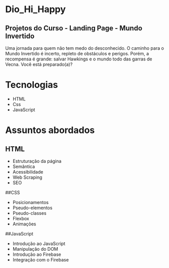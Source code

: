 # Dio_Hi_Happy

## Projetos do Curso - Landing Page - Mundo Invertido

Uma jornada para quem não tem medo do desconhecido. O caminho para o Mundo Invertido é incerto, repleto de obstáculos e perigos. Porém, a recompensa é grande: salvar Hawkings e o mundo todo das garras de Vecna. Você está preparado(a)?

# Tecnologias
- HTML
- Css
- JavaScript

# Assuntos abordados

## HTML
- Estruturação da página
- Semântica
- Acessibilidade
- Web Scraping
- SEO

##CSS
- Posicionamentos
- Pseudo-elementos
- Pseudo-classes
- Flexbox
- Animações

##JavaScript
- Introdução ao JavaScript
- Manipulação do DOM
- Introdução ao Firebase
- Integração com o Firebase


